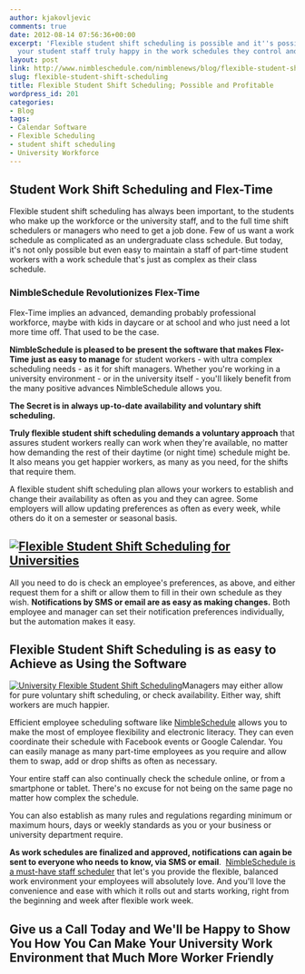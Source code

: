 ```yaml
---
author: kjakovljevic
comments: true
date: 2012-08-14 07:56:36+00:00
excerpt: 'Flexible student shift scheduling is possible and it''s possible to make
  your student staff truly happy in the work schedules they control and you administer. '
layout: post
link: http://www.nimbleschedule.com/nimblenews/blog/flexible-student-shift-scheduling/
slug: flexible-student-shift-scheduling
title: Flexible Student Shift Scheduling; Possible and Profitable
wordpress_id: 201
categories:
- Blog
tags:
- Calendar Software
- Flexible Scheduling
- student shift scheduling
- University Workforce
---
```


## **Student Work Shift Scheduling and Flex-Time**




Flexible student shift scheduling has always been important, to the students who make up the workforce or the university staff, and to the full time shift schedulers or managers who need to get a job done. Few of us want a work schedule as complicated as an undergraduate class schedule. But today, it's not only possible but even easy to maintain a staff of part-time student workers with a work schedule that's just as complex as their class schedule.





### **NimbleSchedule Revolutionizes Flex-Time**


Flex-Time implies an advanced, demanding probably professional workforce, maybe with kids in daycare or at school and who just need a lot more time off. That used to be the case.

**NimbleSchedule is pleased to be present the software that makes Flex-Time** **just as easy to manage** for student workers - with ultra complex scheduling needs - as it for shift managers. Whether you're working in a university environment - or in the university itself - you'll likely benefit from the many positive advances NimbleSchedule allows you.

**The Secret is in always up-to-date availability and voluntary shift scheduling.**

**Truly flexible student shift scheduling demands a voluntary approach** that assures student workers really can work when they're available, no matter how demanding the rest of their daytime (or night time) schedule might be. It also means you get happier workers, as many as you need, for the shifts that require them.

A flexible student shift scheduling plan allows your workers to establish and change their availability as often as you and they can agree. Some employers will allow updating preferences as often as every week, while others do it on a semester or seasonal basis.


## [![Flexible Student Shift Scheduling for Universities](http://www.nimbleschedule.com/wp-content/uploads/2012/08/135.jpg)](http://www.nimbleschedule.com/wp-content/uploads/2012/08/135.jpg)


All you need to do is check an employee's preferences, as above, and either request them for a shift or allow them to fill in their own schedule as they wish. **Notifications by SMS or email are as easy as making changes.** Both employee and manager can set their notification preferences individually, but the automation makes it easy.


## **Flexible Student Shift Scheduling is as easy to Achieve as Using the Software**




[![University Flexible Student Shift Scheduling](http://www.nimbleschedule.com/wp-content/uploads/2012/08/133.jpg)](http://www.nimbleschedule.com/wp-content/uploads/2012/08/133.jpg)Managers may either allow for pure voluntary shift scheduling, or check availability. Either way, shift workers are much happier.


Efficient employee scheduling software like [NimbleSchedule](http://www.nimbleschedule.com/) allows you to make the most of employee flexibility and electronic literacy. They can even coordinate their schedule with Facebook events or Google Calendar. You can easily manage as many part-time employees as you require and allow them to swap, add or drop shifts as often as necessary.

Your entire staff can also continually check the schedule online, or from a smartphone or tablet. There's no excuse for not being on the same page no matter how complex the schedule.

You can also establish as many rules and regulations regarding minimum or maximum hours, days or weekly standards as you or your business or university department require.


**As work schedules are finalized and approved, notifications can again be sent to everyone who needs to know, via SMS or email**.  [NimbleSchedul](http://www.nimbleschedule.com/)[e is a must-have staff scheduler](http://www.nimbleschedule.com/) that let's you provide the flexible, balanced work environment your employees will absolutely love. And you'll love the convenience and ease with which it rolls out and starts working, right from the beginning and week after flexible work week.





## Give us a Call Today and We'll be Happy to Show You How You Can Make Your University Work Environment that Much More Worker Friendly
